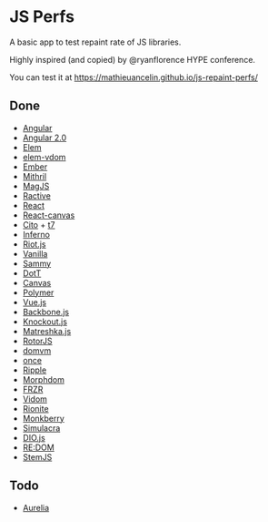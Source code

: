 # JS Perfs

A basic app to test repaint rate of JS libraries.

Highly inspired (and copied) by @ryanflorence HYPE conference.

You can test it at https://mathieuancelin.github.io/js-repaint-perfs/

## Done

* [Angular](https://angularjs.org/)
* [Angular 2.0](https://angular.io/)
* [Elem](https://github.com/mathieuancelin/Elem)
* [elem-vdom](https://github.com/mathieuancelin/elem-vdom)
* [Ember](http://emberjs.com/)
* [Mithril](http://mithril.js.org/)
* [MagJS](https://github.com/magnumjs/mag.js)
* [Ractive](http://www.ractivejs.org/)
* [React](https://facebook.github.io/react/)
* [React-canvas](#)
* [Cito](https://github.com/joelrich/citojs) + [t7](https://github.com/trueadm/t7)
* [Inferno](https://github.com/trueadm/inferno)
* [Riot.js](https://muut.com/riotjs/)
* [Vanilla](#)
* [Sammy](#)
* [DotT](#)
* [Canvas](#)
* [Polymer](https://www.polymer-project.org/)
* [Vue.js](http://vuejs.org/)
* [Backbone.js](http://backbonejs.org/)
* [Knockout.js](http://knockoutjs.com/)
* [Matreshka.js](http://matreshka.io/)
* [RotorJS](https://github.com/kuraga/rotorjs)
* [domvm](https://github.com/leeoniya/domvm)
* [once](https://github.com/utilise/utilise#--once)
* [Ripple](https://github.com/pemrouz/ripple)
* [Morphdom](https://github.com/patrick-steele-idem/morphdom)
* [FRZR](https://frzr.js.org)
* [Vidom](https://github.com/dfilatov/vidom)
* [Rionite](https://github.com/Riim/Rionite)
* [Monkberry](http://monkberry.js.org)
* [Simulacra](http://simulacra.js.org)
* [DIO.js](https://thysultan.com/dio)
* [RE:DOM](https://redom.js.org)
* [StemJS](https://stemjs.org)

## Todo

* [Aurelia](http://aurelia.io/)
